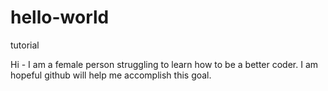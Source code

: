 # hello-world
tutorial

Hi - I am a female person struggling to learn how to be a better coder. I am hopeful github will help me accomplish this goal.
